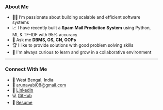

### About Me
- 👨‍💻 I’m passionate about building scalable and efficient software systems
- 📈 I have recently built a **Spam Mail Prediction System** using Python, ML & TF-IDF with 95% accuracy 
- 💬 Ask me **DBMS, OS, CN, OOPs**
- 🏆 I like to provide solutions with good problem solving skills
- 🧠 I'm always curious to learn and grow in a collaborative environment

---


### Connect With Me
- 📍 West Bengal, India  
- 📧 arunavabi08@gmail.com  
- 🔗 [LinkedIn](https://www.linkedin.com/in/arunava-biswas972/)  
- 💻 [GitHub](https://github.com/Arunava6171)  
- 🔗 [Resume](https://drive.google.com/file/d/13pbnipzgMtFGRdr854UHestsw587dyHo/view?usp=sharing)







